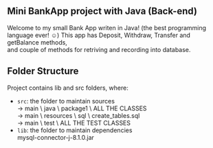## Mini BankApp project with Java (Back-end)

Welcome to my small Bank App writen in Java! (the best programming language ever! ☺)
This app has Deposit, Withdraw, Transfer and getBalance methods, <br>
and couple of methods for retriving and recording into database.

## Folder Structure

Project contains lib and src folders, where:

- `src`: the folder to maintain sources <br>
  -> main \ java \ package1 \ ALL THE CLASSES <br>
  -> main \ resources \ sql \ create_tables.sql <br>
  -> main \ test \ ALL THE TEST CLASSES
- `lib`: the folder to maintain dependencies <br>
  mysql-connector-j-8.1.0.jar

